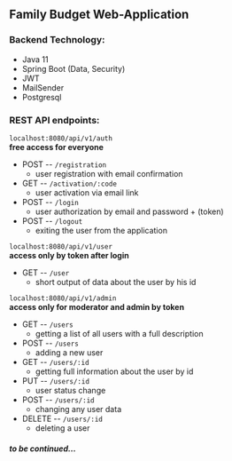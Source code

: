 ## Family Budget Web-Application

### Backend Technology:
* Java 11
* Spring Boot (Data, Security)
* JWT
* MailSender
* Postgresql

### REST API endpoints:
`localhost:8080/api/v1/auth`  
**free access for everyone**  
* POST -- `/registration`
  * user registration with email confirmation
* GET -- `/activation/:code`
  * user activation via email link
* POST -- `/login`
  * user authorization by email and password + (token)
* POST -- `/logout`
  * exiting the user from the application

`localhost:8080/api/v1/user`  
**access only by token after login**
* GET -- `/user`
  * short output of data about the user by his id

`localhost:8080/api/v1/admin`  
**access only for moderator and admin by token**  
* GET -- `/users`
  * getting a list of all users with a full description
* POST -- `/users`
  * adding a new user
* GET -- `/users/:id`
  * getting full information about the user by id
* PUT -- `/users/:id`
  * user status change
* POST -- `/users/:id`
  * changing any user data
* DELETE -- `/users/:id`
  * deleting a user

#### _to be continued..._